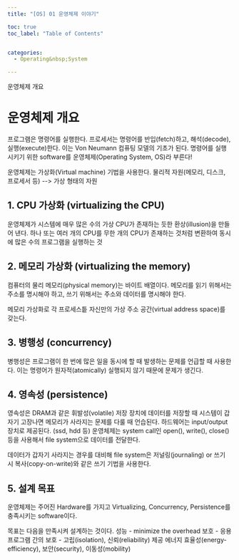 ```yaml
---
title: "[OS] 01 운영체제 이야기"

toc: true
toc_label: "Table of Contents"


categories:
  - Operating&nbsp;System

---
```


운영체제 개요

# 운영체제 개요
프로그램은 명령어를 실행한다. 프로세서는 명령어를 반입(fetch)하고, 해석(decode), 실행(execute)한다.
이는 Von Neumann 컴퓨팅 모델의 기초가 된다.
명령어를 실행시키기 위한 software를 운영체제(Operating System, OS)라 부른다!

운영체제는 가상화(Virtual machine) 기법을 사용한다.
물리적 자원(메모리, 디스크, 프로세서 등) --> 가상 형태의 자원
  
## 1. CPU 가상화 (virtualizing the CPU)

운영체제가 시스템에 매우 많은 수의 가상 CPU가 존재하는 듯한 환상(illusion)을 만들어 낸다.
하나 또는 여러 개의 CPU를 무한 개의 CPU가 존재하는 것처럼 변환하여 동시에 많은 수의 프로그램을 실행하는 것


## 2. 메모리 가상화 (virtualizing the memory)
컴퓨터의 물리 메모리(physical memory)는 바이트 배열이다.
메모리를 읽기 위해서는 주소를 명시해야 하고, 쓰기 위해서는 주소와 데이터를 명시해야 한다.

메모리 가상화로 각 프로세스틑 자신만의 가상 주소 공간(virtual address space)를 갖는다.


## 3. 병행성 (concurrency)
병행성은 프로그램이 한 번에 많은 일을 동시에 할 때 발생하는 문제를 언급할 때 사용한다.
이는 명령어가 원자적(atomically) 실행되지 않기 때문에 문제가 생긴다.


## 4. 영속성 (persistence)
영속성은 DRAM과 같은 휘발성(volatile) 저장 장치에 데이터를 저장할 때 시스템이 갑자기 고장나면 메모리가 사라지는 문제를 다룰 때 언습된다.
하드웨어는 input/output 장치로 제공된다. (ssd, hdd 등)
운영체제는 system call인 open(), write(), close() 등을 사용해서 file system으로 데이터를 전달한다.

데이터가 갑자기 사라지는 경우를 대비해 file system은 저널링(journaling) or 쓰기 시 복사(copy-on-write)와 같은 쓰기 기법을 사용한다.

## 5. 설계 목표
운영체제는 주어진 Hardware를 가지고 Virtualizing, Concurrency, Persistence를 충족시키는 software이다.

목표는 다음을 만족시켜 설계하는 것이다.
성능 - minimize the overhead
보호 - 응용프로그램 간의 보호 - 고립(isolation), 신뢰(reliability) 제공
에너지 효율성(energy-efficiency), 보안(security), 이동성(mobility)


